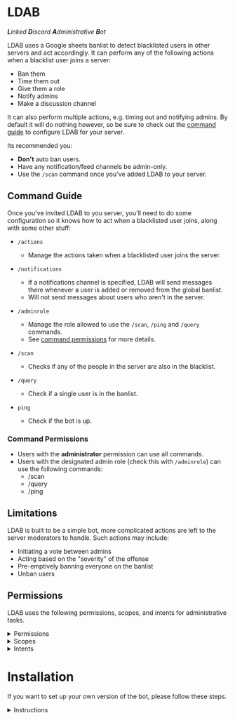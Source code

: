 # LDAB

_**L**inked **D**iscord **A**dministrative **B**ot_

LDAB uses a Google sheets banlist to detect blacklisted users in other servers and act accordingly. It can perform any of the following actions when a blacklist user joins a server:

-   Ban them
-   Time them out
-   Give them a role
-   Notify admins
-   Make a discussion channel

It can also perform multiple actions, e.g. timing out and notifying admins. By default it will do nothing however, so be sure to check out the [command guide](#command-guide) to configure LDAB for your server.

Its recommended you:

-   **Don't** auto ban users.
-   Have any notification/feed channels be admin-only.
-   Use the `/scan` command once you've added LDAB to your server.

## Command Guide

Once you've invited LDAB to you server, you'll need to do some configuration so it knows how to act when a blacklisted user joins, along with some other stuff:

-   `/actions`

    -   Manage the actions taken when a blacklisted user joins the server.

-   `/notifications`

    -   If a notifications channel is specified, LDAB will send messages there whenever a user is added or removed from the global banlist.
    -   Will not send messages about users who aren't in the server.

-   `/adminrole`

    -   Manage the role allowed to use the `/scan`, `/ping` and `/query` commands.
    -   See [command permissions](#command-permissions) for more details.

-   `/scan`

    -   Checks if any of the people in the server are also in the blacklist.

-   `/query`

    -   Check if a single user is in the banlist.

-   `ping`
    -   Check if the bot is up.

### Command Permissions

-   Users with the **administrator** permission can use all commands.
-   Users with the designated admin role (check this with `/adminrole`) can use the following commands:
    -   /scan
    -   /query
    -   /ping

## Limitations

LDAB is built to be a simple bot, more complicated actions are left to the server moderators to handle. Such actions may include:

-   Initiating a vote between admins
-   Acting based on the "severity" of the offense
-   Pre-emptively banning everyone on the banlist
-   Unban users

## Permissions

LDAB uses the following permissions, scopes, and intents for administrative tasks.

<details>

<summary>Permissions</summary>

<br />

<table>
    <tr>
        <th>Permission</th>
        <th>Reason</th>
    </tr>
    <tr>
        <td>Manage Roles</td>
        <td>Assign a role to blacklisted users</td>
    </tr>
    <tr>
        <td>Ban Members</td>
        <td>Ban blacklisted users</td>
    </tr>
    <tr>
        <td>Moderate Members</td>
        <td>Time out blacklisted users</td>
    </tr>
    <tr>
        <td>Send Messages</td>
        <td>Inform admins of a user</td>
    </tr>
    <tr>
        <td>Create Public Threads</td>
        <td>Enable discussion of a user</td>
    </tr>
    <tr>
        <td>Send Messages in Threads</td>
        <td>Same as send messages</td>
    </tr>
</table>

</details>

<details>
<summary>Scopes</summary>

<br />

<table>
    <tr>
        <th>Scope</th>
        <th>Reason</th>
    </tr>
    <tr>
        <td>bot</td>
        <td>Utilize bot functionality</td>
    </tr>
    <tr>
        <td>applications.commands</td>
        <td>Respond to slash commands</td>
    </tr>
</table>

</details>

<details>

<summary>Intents</summary>

<br />

<table>
    <tr>
        <th>Intent</th>
        <th>Reason</th>
    </tr>
    <tr>
        <td>Server Members</td>
        <td>Scan existing members for blacklisted users</td>
    </tr>
</table>

</details>

# Installation

If you want to set up your own version of the bot, please follow these steps.

<details>

<summary>Instructions</summary>

<br />

1. Create an application on Discord with the permissions, scopes, and intents listed in [permissions](#permissions).
2. Make an [`auth.json`](./auth.json) file with the entries filled out as per [`the example`](./auth.example.json).
3. Install dependencies using `yarn` or `npm install`.
4. Start the bot in development mode using `yarn dev` or `npm run dev`.
5. Make a production-ready build using `yarn build` or `npm run build`.
6. Start the bot in production mode using `yarn start` or `node .`

</details>
